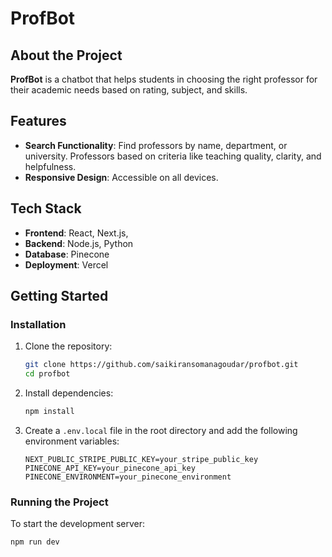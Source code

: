 # ProfBot

## About the Project

**ProfBot** is a chatbot that helps students in choosing the right professor for their academic needs based on rating, subject, and skills.

## Features

- **Search Functionality**: Find professors by name, department, or university. Professors based on criteria like teaching quality, clarity, and helpfulness.
- **Responsive Design**: Accessible on all devices.

## Tech Stack

- **Frontend**: React, Next.js, 
- **Backend**: Node.js, Python
- **Database**: Pinecone
- **Deployment**: Vercel

## Getting Started

### Installation

1. Clone the repository:
    ```sh
    git clone https://github.com/saikiransomanagoudar/profbot.git
    cd profbot
    ```

2. Install dependencies:
    ```sh
    npm install
    ```

3. Create a `.env.local` file in the root directory and add the following environment variables:
    ```plaintext
    NEXT_PUBLIC_STRIPE_PUBLIC_KEY=your_stripe_public_key
    PINECONE_API_KEY=your_pinecone_api_key
    PINECONE_ENVIRONMENT=your_pinecone_environment
    ```

### Running the Project

To start the development server:

```sh
npm run dev
